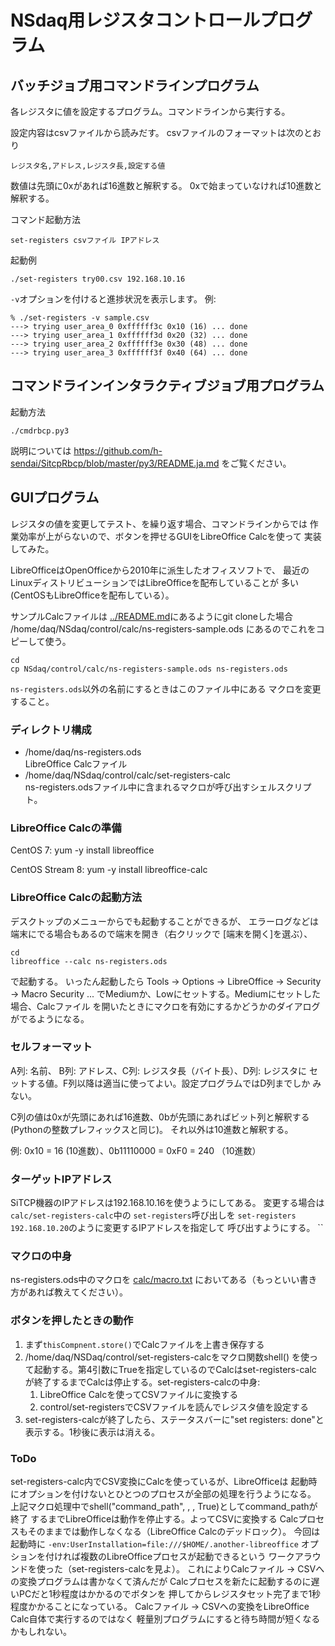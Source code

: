 # NSdaq用レジスタコントロールプログラム

## バッチジョブ用コマンドラインプログラム

各レジスタに値を設定するプログラム。コマンドラインから実行する。

設定内容はcsvファイルから読みだす。
csvファイルのフォーマットは次のとおり

```
レジスタ名,アドレス,レジスタ長,設定する値
```

数値は先頭に0xがあれば16進数と解釈する。
0xで始まっていなければ10進数と解釈する。

コマンド起動方法

```
set-registers csvファイル IPアドレス
```

起動例
```
./set-registers try00.csv 192.168.10.16
```

``-v``オプションを付けると進捗状況を表示します。
例:

```
% ./set-registers -v sample.csv
---> trying user_area_0 0xffffff3c 0x10 (16) ... done
---> trying user_area_1 0xffffff3d 0x20 (32) ... done
---> trying user_area_2 0xffffff3e 0x30 (48) ... done
---> trying user_area_3 0xffffff3f 0x40 (64) ... done
```

## コマンドラインインタラクティブジョブ用プログラム

起動方法

```
./cmdrbcp.py3
```
説明については
https://github.com/h-sendai/SitcpRbcp/blob/master/py3/README.ja.md
をご覧ください。

## GUIプログラム

レジスタの値を変更してテスト、を繰り返す場合、コマンドラインからでは
作業効率が上がらないので、ボタンを押せるGUIをLibreOffice Calcを使って
実装してみた。

LibreOfficeはOpenOfficeから2010年に派生したオフィスソフトで、
最近のLinuxディストリビューションではLibreOfficeを配布していることが
多い(CentOSもLibreOfficeを配布している）。

サンプルCalcファイルは
[../README.md](../README.md)にあるようにgit cloneした場合
/home/daq/NSdaq/control/calc/ns-registers-sample.ods
にあるのでこれをコピーして使う。

```
cd
cp NSdaq/control/calc/ns-registers-sample.ods ns-registers.ods
```

``ns-registers.ods``以外の名前にするときはこのファイル中にある
マクロを変更すること。

### ディレクトリ構成

- /home/daq/ns-registers.ods<br>
  LibreOffice Calcファイル
- /home/daq/NSdaq/control/calc/set-registers-calc<br>
  ns-registers.odsファイル中に含まれるマクロが呼び出すシェルスクリプト。

### LibreOffice Calcの準備

CentOS 7: yum -y install libreoffice

CentOS Stream 8: yum -y install libreoffice-calc

### LibreOffice Calcの起動方法

デスクトップのメニューからでも起動することができるが、
エラーログなどは端末にでる場合もあるので端末を開き（右クリックで
[端末を開く]を選ぶ）、

```
cd
libreoffice --calc ns-registers.ods
```

で起動する。
いったん起動したら
Tools -> Options -> LibreOffice -> Security -> Macro Security ...
でMediumか、Lowにセットする。Mediumにセットした場合、Calcファイル
を開いたときにマクロを有効にするかどうかのダイアログがでるようになる。

### セルフォーマット

A列: 名前、 B列: アドレス、C列: レジスタ長（バイト長）、D列: レジスタに
セットする値。F列以降は適当に使ってよい。設定プログラムではD列までしか
みない。

C列の値は0xが先頭にあれば16進数、0bが先頭にあればビット列と解釈する
(Pythonの整数プレフィックスと同じ)。
それ以外は10進数と解釈する。

例: 0x10 = 16 (10進数）、0b11110000 = 0xF0 = 240 （10進数）

### ターゲットIPアドレス

SiTCP機器のIPアドレスは192.168.10.16を使うようにしてある。
変更する場合は``calc/set-registers-calc``中の
``set-registers``呼び出しを
``set-registers 192.168.10.20``のように変更するIPアドレスを指定して
呼び出すようにする。
``

### マクロの中身

ns-registers.ods中のマクロを
[calc/macro.txt](calc/macro.txt)
においてある（もっといい書き方があれば教えてください）。

### ボタンを押したときの動作

1. まず``thisCompnent.store()``でCalcファイルを上書き保存する
2. /home/daq/NSDaq/control/set-registers-calcをマクロ関数shell()
を使って起動する。第4引数にTrueを指定しているのでCalcはset-registers-calc
が終了するまでCalcは停止する。set-registers-calcの中身:
    1. LibreOffice Calcを使ってCSVファイルに変換する
    2. control/set-registersでCSVファイルを読んでレジスタ値を設定する
3. set-registers-calcが終了したら、ステータスバーに"set registers: done"と表示する。1秒後に表示は消える。

### ToDo

set-registers-calc内でCSV変換にCalcを使っているが、LibreOfficeは
起動時にオプションを付けないとひとつのプロセスが全部の処理を行うようになる。
上記マクロ処理中でshell("command_path", , , True)としてcommand_pathが終了
するまでLibreOfficeは動作を停止する。よってCSVに変換する
Calcプロセスもそのままでは動作しなくなる（LibreOffice Calcのデッドロック）。
今回は起動時に
``-env:UserInstallation=file:///$HOME/.another-libreoffice``
オプションを付ければ複数のLibreOfficeプロセスが起動できるという
ワークアラウンドを使った（set-registers-calcを見よ）。
これによりCalcファイル -> CSVへの変換プログラムは書かなくて済んだが
Calcプロセスを新たに起動するのに遅いPCだと1秒程度はかかるのでボタンを
押してからレジスタセット完了まで1秒程度かかることになっている。
Calcファイル -> CSVへの変換をLibreOffice Calc自体で実行するのではなく
軽量別プログラムにすると待ち時間が短くなるかもしれない。
